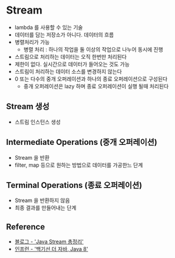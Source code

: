 # Stream
- lambda 를 사용할 수 있는 기술
- 데이터를 담는 저장소가 아니다. 데이터의 흐름
- 병렬처리가 가능
    - 병렬 처리 : 하나의 작업을 둘 이상의 작업으로 나누어 동시에 진행
- 스트림으로 처리하는 데이터는 오직 한번만 처리된다
- 제한이 없다. 실시간으로 데이터가 들어오는 것도 가능
- 스트림이 처리하는 데이터 소스를 변경하지 않는다
- 0 또는 다수의 중개 오퍼레이션과 하나의 종료 오퍼레이션으로 구성된다
    - 중개 오퍼레이션은 lazy 하며 종료 오퍼레이션이 실행 될때 처리된다

## Stream 생성
- 스트림 인스턴스 생성

## Intermediate Operations (중개 오퍼레이션)
- Stream 을 반환
- filter, map 등으로 원하는 방법으로 데이터를 가공한느 단계 

## Terminal Operations (종료 오퍼레이션)
- Stream 을 반환하지 않음
- 최종 결과를 만들어내는 단계

## Reference
- [블로그 - 'Java Stream 총정리' ](https://futurecreator.github.io/2018/08/26/java-8-streams/)
- [인프런 - '백기선 더 자바, Java 8'](https://www.inflearn.com/course/the-java-java8/dashboard)